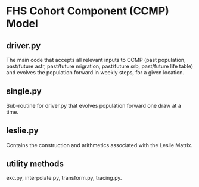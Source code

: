 FHS Cohort Component (CCMP) Model
=========================


driver.py
---------
The main code that accepts all relevant inputs to CCMP (past population, past/future asfr, past/future migration, past/future srb, past/future life table) and evolves the population forward in weekly steps, for a given location.


single.py
---------
Sub-routine for driver.py that evolves population forward one draw at a time.


leslie.py
---------
Contains the construction and arithmetics associated with the Leslie Matrix.


utility methods
---------------
exc.py, interpolate.py, transform.py, tracing.py.
